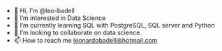 - 👋 Hi, I’m @leo-badell
- 👀 I’m interested in Data Science
- 🌱 I’m currently learning SQL with PostgreSQL, SQL server and Python
- 💞️ I’m looking to collaborate on data science. 
- 📫 How to reach me leonardobadell@hotmail.com

<!---
leo-badell/leo-badell is a ✨ special ✨ repository because its `README.md` (this file) appears on your GitHub profile.
You can click the Preview link to take a look at your changes.
--->
